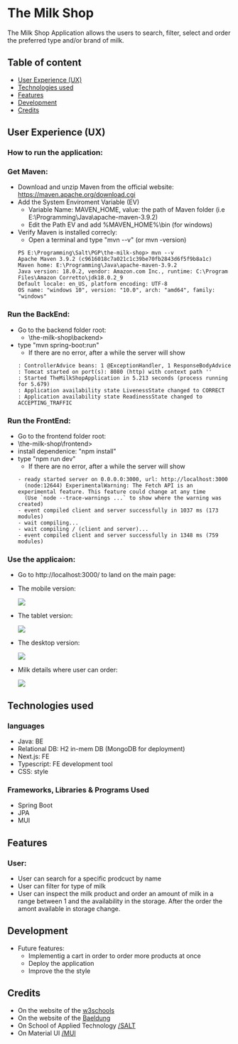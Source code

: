 # The Milk Shop

The Milk Shop Application allows the users to search, filter, select and order the preferred type and/or brand of milk. 

##  Table of content
- [User Experience (UX)](#user-experience--ux-)
- [Technologies used](#technologies-used)
- [Features](#features)
- [Development](#development)
- [Credits](#credits)

## User Experience (UX) 
### How to run the application:
### Get Maven:
- Download and unzip Maven from the official website: https://maven.apache.org/download.cgi
- Add the System Enviroment Variable (EV)
  - Variable Name: MAVEN_HOME, value: the path of Maven folder (i.e E:\Programming\Java\apache-maven-3.9.2)
  - Edit the Path EV and add %MAVEN_HOME%\bin (for windows)
- Verify Maven is installed correcly:
  - Open a terminal and type "mvn --v" (or mvn -version)
  ```
  PS E:\Programming\Salt\PGP\the-milk-shop> mvn --v
  Apache Maven 3.9.2 (c9616018c7a021c1c39be70fb2843d6f5f9b8a1c)
  Maven home: E:\Programming\Java\apache-maven-3.9.2
  Java version: 18.0.2, vendor: Amazon.com Inc., runtime: C:\Program Files\Amazon Corretto\jdk18.0.2_9
  Default locale: en_US, platform encoding: UTF-8
  OS name: "windows 10", version: "10.0", arch: "amd64", family: "windows"
  ```
### Run the BackEnd:
- Go to the backend folder root:
  - <Path on disk>\the-milk-shop\backend>
- type "mvn spring-boot:run"
  - If there are no error, after a while the server will show
  ```
  : ControllerAdvice beans: 1 @ExceptionHandler, 1 ResponseBodyAdvice
  : Tomcat started on port(s): 8080 (http) with context path ''
  : Started TheMilkShopApplication in 5.213 seconds (process running for 5.679)
  : Application availability state LivenessState changed to CORRECT
  : Application availability state ReadinessState changed to ACCEPTING_TRAFFIC
  ```
  
 ### Run the FrontEnd: 
 - Go to the frontend folder root:
  - <Path on disk>\the-milk-shop\frontend>
- install dependenice: "npm install"
- type "npm run dev"
  - If there are no error, after a while the server will show
  ```
  - ready started server on 0.0.0.0:3000, url: http://localhost:3000
    (node:12644) ExperimentalWarning: The Fetch API is an experimental feature. This feature could change at any time
    (Use `node --trace-warnings ...` to show where the warning was created)
  - event compiled client and server successfully in 1037 ms (173 modules)
  - wait compiling...
  - wait compiling / (client and server)...
  - event compiled client and server successfully in 1348 ms (759 modules)
  ```
  
 ### Use the applicaion:
 - Go to http://localhost:3000/ to land on the main page:
  - The mobile version:
  
    <img src="assets/mobile_version.png">
  - The tablet version:
  
    <img src="assets/tablet_version.png">
  - The desktop version:
  
    <img src="assets/desktop_version.png">
  - Milk details where user can order:
  
    <img src="assets/milk_details.png">
  
## Technologies used 
### languages
- Java: BE
- Relational DB: H2 in-mem DB (MongoDB for deployment)
- Next.js: FE
- Typescript: FE development tool
- CSS: style
### Frameworks, Libraries & Programs Used
- Spring Boot
- JPA
- MUI

## Features
### User:
- User can search for a specific prodcuct by name
- User can filter for type of milk
- User can inspect the milk product and order an amount of milk in a range between 1 and the availability in the storage. After the order the amont available in storage change.

## Development
- Future features:
  - Implementig a cart in order to order more products at once
  - Deploy the application
  - Improve the the style

## Credits
- On the website of the  [w3schools](https://www.w3schools.com/)
- On the website of the  [Baeldung](https://www.baeldung.com/)
- On School of Applied Technology [/SALT](https://www.salt.study/our-hubs/stockholm)
- On Material UI [/MUI](https://mui.com/)
